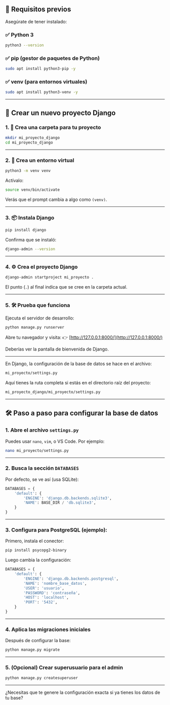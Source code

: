 ## 🧰 Requisitos previos

Asegúrate de tener instalado:

### ✅ Python 3

```bash
python3 --version
```

### ✅ pip (gestor de paquetes de Python)

```bash
sudo apt install python3-pip -y
```

### ✅ venv (para entornos virtuales)

```bash
sudo apt install python3-venv -y
```

---

## 🚀 Crear un nuevo proyecto Django

### 1. 📁 Crea una carpeta para tu proyecto

```bash
mkdir mi_proyecto_django
cd mi_proyecto_django
```

---

### 2. 🧪 Crea un entorno virtual

```bash
python3 -m venv venv
```

Actívalo:

```bash
source venv/bin/activate
```

Verás que el prompt cambia a algo como `(venv)`.

---

### 3. 📦 Instala Django

```bash
pip install django
```

Confirma que se instaló:

```bash
django-admin --version
```

---

### 4. ⚙️ Crea el proyecto Django

```bash
django-admin startproject mi_proyecto .
```

El punto (`.`) al final indica que se cree en la carpeta actual.

---

### 5. 🛠️ Prueba que funciona

Ejecuta el servidor de desarrollo:

```bash
python manage.py runserver
```

Abre tu navegador y visita:
👉 [http://127.0.0.1:8000/](http://127.0.0.1:8000/)

Deberías ver la pantalla de bienvenida de Django.

---

En Django, la configuración de la base de datos se hace en el archivo:

```bash
mi_proyecto/settings.py
```

Aquí tienes la ruta completa si estás en el directorio raíz del proyecto:

```bash
mi_proyecto_django/mi_proyecto/settings.py
```

---

## 🛠️ Paso a paso para configurar la base de datos

### 1. Abre el archivo `settings.py`

Puedes usar `nano`, `vim`, o VS Code. Por ejemplo:

```bash
nano mi_proyecto/settings.py
```

---

### 2. Busca la sección `DATABASES`

Por defecto, se ve así (usa SQLite):

```python
DATABASES = {
    'default': {
        'ENGINE': 'django.db.backends.sqlite3',
        'NAME': BASE_DIR / 'db.sqlite3',
    }
}
```

---

### 3. Configura para PostgreSQL (ejemplo):

Primero, instala el conector:

```bash
pip install psycopg2-binary
```

Luego cambia la configuración:

```python
DATABASES = {
    'default': {
        'ENGINE': 'django.db.backends.postgresql',
        'NAME': 'nombre_base_datos',
        'USER': 'usuario',
        'PASSWORD': 'contraseña',
        'HOST': 'localhost',
        'PORT': '5432',
    }
}
```

---

### 4. Aplica las migraciones iniciales

Después de configurar la base:

```bash
python manage.py migrate
```

---

### 5. (Opcional) Crear superusuario para el admin

```bash
python manage.py createsuperuser
```

---

¿Necesitas que te genere la configuración exacta si ya tienes los datos de tu base?
